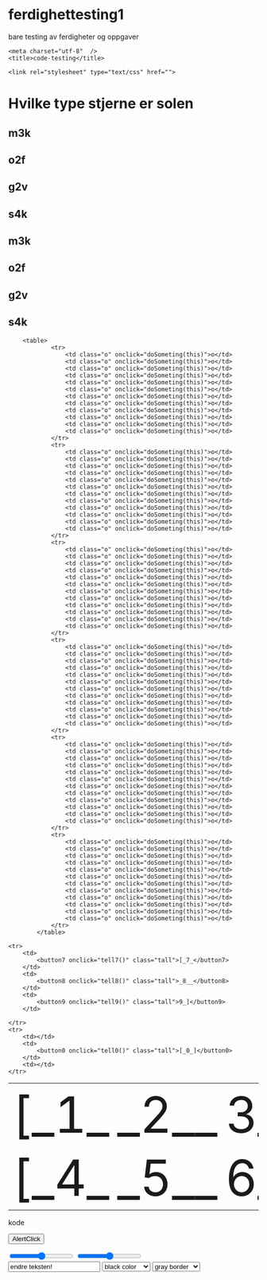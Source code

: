 # ferdighettesting1
bare testing av ferdigheter og oppgaver

<!DOCTYPE html>

<html lang="en" xmlms="http://www.w3.org/1999/xhtml">

<head>
    
    <meta charset="utf-8"  />
    <title>code-testing</title>

    <link rel="stylesheet" type="text/css" href="">
    
<style>
.tall{
    font-size: 100px; 
}

.o{
    font-size: 100px;  
}
</style>

</head>

<body>


<h1>Hvilke type stjerne er solen</h1>


<h2 id="a1" onclick="doSometing1(this)">m3k</h2>
<h2 id="a2" onclick="doSometing1(this)">o2f</h2>
<h2 id="a3" onclick="doSometing3(this)">g2v</h2>
<h2 id="a4" onclick="doSometing1(this)">s4k</h2>
        
<h2 id="a1" onclick="doSometing2(this)">m3k</h2>
<h2 id="a2" onclick="doSometing2(this)">o2f</h2>
<h2 id="a3" onclick="doSometing3(this)">g2v</h2>
<h2 id="a4" onclick="doSometing2(this)">s4k</h2>

        <table>
                <tr>
                    <td class="o" onclick="doSometing(this)">o</td>
                    <td class="o" onclick="doSometing(this)">o</td>
                    <td class="o" onclick="doSometing(this)">o</td>
                    <td class="o" onclick="doSometing(this)">o</td>
                    <td class="o" onclick="doSometing(this)">o</td>
                    <td class="o" onclick="doSometing(this)">o</td>
                    <td class="o" onclick="doSometing(this)">o</td>
                    <td class="o" onclick="doSometing(this)">o</td>
                    <td class="o" onclick="doSometing(this)">o</td>
                    <td class="o" onclick="doSometing(this)">o</td>
                    <td class="o" onclick="doSometing(this)">o</td>
                    <td class="o" onclick="doSometing(this)">o</td>
                </tr>
                <tr>
                    <td class="o" onclick="doSometing(this)">o</td>
                    <td class="o" onclick="doSometing(this)">o</td>
                    <td class="o" onclick="doSometing(this)">o</td>
                    <td class="o" onclick="doSometing(this)">o</td>
                    <td class="o" onclick="doSometing(this)">o</td>
                    <td class="o" onclick="doSometing(this)">o</td>
                    <td class="o" onclick="doSometing(this)">o</td>
                    <td class="o" onclick="doSometing(this)">o</td>
                    <td class="o" onclick="doSometing(this)">o</td>
                    <td class="o" onclick="doSometing(this)">o</td>
                    <td class="o" onclick="doSometing(this)">o</td>
                    <td class="o" onclick="doSometing(this)">o</td>
                </tr>
                <tr>
                    <td class="o" onclick="doSometing(this)">o</td>
                    <td class="o" onclick="doSometing(this)">o</td>
                    <td class="o" onclick="doSometing(this)">o</td>
                    <td class="o" onclick="doSometing(this)">o</td>
                    <td class="o" onclick="doSometing(this)">o</td>
                    <td class="o" onclick="doSometing(this)">o</td>
                    <td class="o" onclick="doSometing(this)">o</td>
                    <td class="o" onclick="doSometing(this)">o</td>
                    <td class="o" onclick="doSometing(this)">o</td>
                    <td class="o" onclick="doSometing(this)">o</td>
                    <td class="o" onclick="doSometing(this)">o</td>
                    <td class="o" onclick="doSometing(this)">o</td>
                </tr>
                <tr>
                    <td class="o" onclick="doSometing(this)">o</td>
                    <td class="o" onclick="doSometing(this)">o</td>
                    <td class="o" onclick="doSometing(this)">o</td>
                    <td class="o" onclick="doSometing(this)">o</td>
                    <td class="o" onclick="doSometing(this)">o</td>
                    <td class="o" onclick="doSometing(this)">o</td>
                    <td class="o" onclick="doSometing(this)">o</td>
                    <td class="o" onclick="doSometing(this)">o</td>
                    <td class="o" onclick="doSometing(this)">o</td>
                    <td class="o" onclick="doSometing(this)">o</td>
                    <td class="o" onclick="doSometing(this)">o</td>
                    <td class="o" onclick="doSometing(this)">o</td>
                </tr>
                <tr>
                    <td class="o" onclick="doSometing(this)">o</td>
                    <td class="o" onclick="doSometing(this)">o</td>
                    <td class="o" onclick="doSometing(this)">o</td>
                    <td class="o" onclick="doSometing(this)">o</td>
                    <td class="o" onclick="doSometing(this)">o</td>
                    <td class="o" onclick="doSometing(this)">o</td>
                    <td class="o" onclick="doSometing(this)">o</td>
                    <td class="o" onclick="doSometing(this)">o</td>
                    <td class="o" onclick="doSometing(this)">o</td>
                    <td class="o" onclick="doSometing(this)">o</td>
                    <td class="o" onclick="doSometing(this)">o</td>
                    <td class="o" onclick="doSometing(this)">o</td>
                </tr>
                <tr>
                    <td class="o" onclick="doSometing(this)">o</td>
                    <td class="o" onclick="doSometing(this)">o</td>
                    <td class="o" onclick="doSometing(this)">o</td>
                    <td class="o" onclick="doSometing(this)">o</td>
                    <td class="o" onclick="doSometing(this)">o</td>
                    <td class="o" onclick="doSometing(this)">o</td>
                    <td class="o" onclick="doSometing(this)">o</td>
                    <td class="o" onclick="doSometing(this)">o</td>
                    <td class="o" onclick="doSometing(this)">o</td>
                    <td class="o" onclick="doSometing(this)">o</td>
                    <td class="o" onclick="doSometing(this)">o</td>
                    <td class="o" onclick="doSometing(this)">o</td>
                </tr>      
            </table>

<table>
    <tr>
        <td>
            <button1 onclick="tell1()" class="tall">[_1_</button1>
        </td>
        <td>
            <button2 onclick="tell2()" class="tall">_2__</button2>
        </td>
        <td>
            <button3 onclick="tell3()" class="tall">3_]</button3>
        </td>
    </tr>
    <tr>
        <td>
            <button4 onclick="tell4()" class="tall">[_4_</button4>
        </td>
        <td>
            <button5 onclick="tell5()" class="tall">_5__</button5>
        </td>
        <td>
            <button6 onclick="tell6()" class="tall">6_]</button6>
        </td>
    </tr>

    <tr>
        <td>
            <button7 onclick="tell7()" class="tall">[_7_</button7>
        </td>
        <td>
            <button8 onclick="tell8()" class="tall">_8__</button8>
        </td>
        <td>
            <button9 onclick="tell9()" class="tall">9_]</button9>
        </td>

    </tr>      
    <tr>
        <td></td>
        <td>
            <button0 onclick="tell0()" class="tall">[_0_]</button0>
        </td>
        <td></td>
    </tr>  
</table>

<div id="info">kode</div>

<button onclick="alertClick()">AlertClick</button>

<input id="sizeSlider" type="range" min="100" max="1000" step="1"  oninput="showDiv()" />

<input id="borderRadiusSlider" type="range" min="1" max="500" step="1" oninput="showDiv()" />

<br/>
<input id="textInput" type="text" oninput="showDiv()" value="endre teksten!" />

<select id="colorChooser" onchange="showDiv()">
    <option selected value="black">black color</option>
    <option value="gray">gray color</option>
    <option value="white">white color</option>
    <option value="red">Red color</option>
    <option value="green">Green color</option>
    <option value="blue">blue color</option>
    <option value="pink">pink color</option>
    <option value="orange">orange color</option>
    <option value="yellow">yellow color</option>
    <option value="purple">purple color</option>
    <option value="brown">Brown color</option>
</select>

<select id="borderChooser" onchange="showDiv()">
    <option value="border-color:black">black border</option>
    <option selected value="border-color:gray">gray border</option>
    <option value="border:none">none border</option>
</select>

<div id="resultat" class='grafic' ></div>
<div id="resultatHtml" style="font-family: monospace"></div>

<script>

// ferdighet 2 ---------------------------------------------------------------------------------

// feil svar
function doSometing1(feilSvar) {
     feilSvar.innerHTML = 'feil 1';
    }

// feil svar  
function doSometing2(feilSvar) {
     feilSvar.innerHTML = 'feil 2';
    }

// riktig svar 
    function doSometing3(feilSvar) {
     feilSvar.innerHTML = 'rikstg 3';
    }

//ferdighet 3 --------------------------------------------------------------------------------

function doSometing(x) {
        x.innerHTML = 'x';
    } 

//ferdighet 4 --------------------------------------------------------------------------------

var tall ='';

function tell1(){
    tall += '1';
    document.getElementById('info').innerHTML =
    'kode ' + tall;
    }

function tell2(){
    tall += '2';
    document.getElementById('info').innerHTML =
    'kode ' + tall;
    }

function tell3(){
    tall += '3';
    document.getElementById('info').innerHTML =
    'kode ' + tall;
    }

function tell4(){
    tall += '4';
    document.getElementById('info').innerHTML =
    'kode ' + tall;
    }

function tell5(){
    tall += '5';
    document.getElementById('info').innerHTML =
    'kode ' + tall;
    }

function tell6(){
    tall += '6';
    document.getElementById('info').innerHTML =
    'kode ' + tall;
    }

function tell7(){
    tall += '7';
    document.getElementById('info').innerHTML =
    'kode ' + tall;
    }

function tell8(){
    tall += '8';
    document.getElementById('info').innerHTML =
    'kode ' + tall;
    }

function tell9(){
    tall += '9';
    document.getElementById('info').innerHTML =
    'kode ' + tall;
    }

function tell0(){
    tall += '0';
    document.getElementById('info').innerHTML =
    'kode ' + tall;
    }



//ferdighet 5 ----------------------------------------------------------------------------------

alert('alert');
alert('alert');
alert('alert');

function alertClick(){
    alert('alert');
}

//ferdighet 6 ----------------------------------------------------------------------------------

        var resultatDiv = document.getElementById('resultat');
        var resultatHtmlDiv = document.getElementById('resultatHtml');
        var sizeSlider = document.getElementById('sizeSlider');
        var textInput = document.getElementById('textInput');
        var colorChooser = document.getElementById('colorChooser');
        var borderChooser = document.getElementById('borderChooser');
        var borderRadiusSlider = document.getElementById('borderRadiusSlider');

        showDiv();

        function showDiv() {
            resultatDiv.innerHTML = '<div style="'
                + 'background-color: ' + colorChooser.value + ';'
                + 'width: ' + sizeSlider.value + 'px;'
                + 'height: ' + sizeSlider.value + 'px;'
                + 'border-color: ' + borderChooser.value +';'
                + 'border-radius: ' + borderRadiusSlider.value +'px;'
                + '">' +
                textInput.value + '</div>';
            resultatHtmlDiv.innerText = resultatDiv.innerHTML;
        }
//ferdighet 7 ---------------------------------------------------------------------------------

</script>

</body>

</html> 

